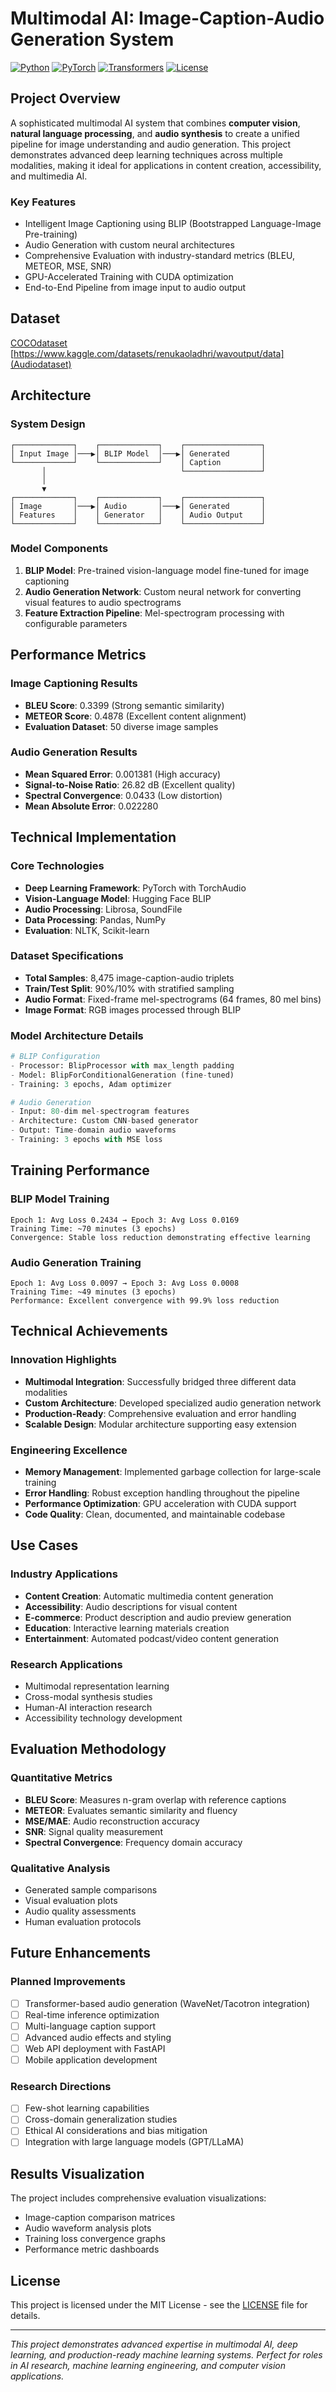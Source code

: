 # Multimodal AI: Image-Caption-Audio Generation System

[![Python](https://img.shields.io/badge/Python-3.8%2B-blue.svg)](https://www.python.org/downloads/)
[![PyTorch](https://img.shields.io/badge/PyTorch-2.0%2B-red.svg)](https://pytorch.org/)
[![Transformers](https://img.shields.io/badge/Transformers-4.0%2B-yellow.svg)](https://huggingface.co/transformers/)
[![License](https://img.shields.io/badge/License-MIT-green.svg)](LICENSE)

## Project Overview

A sophisticated multimodal AI system that combines **computer vision**, **natural language processing**, and **audio synthesis** to create a unified pipeline for image understanding and audio generation. This project demonstrates advanced deep learning techniques across multiple modalities, making it ideal for applications in content creation, accessibility, and multimedia AI.

### Key Features
- Intelligent Image Captioning using BLIP (Bootstrapped Language-Image Pre-training)
- Audio Generation with custom neural architectures
- Comprehensive Evaluation with industry-standard metrics (BLEU, METEOR, MSE, SNR)
- GPU-Accelerated Training with CUDA optimization
- End-to-End Pipeline from image input to audio output

## Dataset
 [COCOdataset](https://www.kaggle.com/datasets/sabahesaraki/2017-2017)
 [https://www.kaggle.com/datasets/renukaoladhri/wavoutput/data](Audiodataset)

## Architecture

### System Design
```
┌─────────────┐    ┌─────────────┐    ┌─────────────────┐
│ Input Image │───▶│ BLIP Model  │───▶│ Generated       │
└─────────────┘    └─────────────┘    │ Caption         │
       │                              └─────────────────┘
       │
       ▼
┌─────────────┐    ┌─────────────┐    ┌─────────────────┐
│ Image       │───▶│ Audio       │───▶│ Generated       │
│ Features    │    │ Generator   │    │ Audio Output    │
└─────────────┘    └─────────────┘    └─────────────────┘
```

### Model Components
1. **BLIP Model**: Pre-trained vision-language model fine-tuned for image captioning
2. **Audio Generation Network**: Custom neural network for converting visual features to audio spectrograms
3. **Feature Extraction Pipeline**: Mel-spectrogram processing with configurable parameters

## Performance Metrics

### Image Captioning Results
- **BLEU Score**: 0.3399 (Strong semantic similarity)
- **METEOR Score**: 0.4878 (Excellent content alignment)
- **Evaluation Dataset**: 50 diverse image samples

### Audio Generation Results
- **Mean Squared Error**: 0.001381 (High accuracy)
- **Signal-to-Noise Ratio**: 26.82 dB (Excellent quality)
- **Spectral Convergence**: 0.0433 (Low distortion)
- **Mean Absolute Error**: 0.022280

## Technical Implementation

### Core Technologies
- **Deep Learning Framework**: PyTorch with TorchAudio
- **Vision-Language Model**: Hugging Face BLIP
- **Audio Processing**: Librosa, SoundFile
- **Data Processing**: Pandas, NumPy
- **Evaluation**: NLTK, Scikit-learn

### Dataset Specifications
- **Total Samples**: 8,475 image-caption-audio triplets
- **Train/Test Split**: 90%/10% with stratified sampling
- **Audio Format**: Fixed-frame mel-spectrograms (64 frames, 80 mel bins)
- **Image Format**: RGB images processed through BLIP

### Model Architecture Details
```python
# BLIP Configuration
- Processor: BlipProcessor with max_length padding
- Model: BlipForConditionalGeneration (fine-tuned)
- Training: 3 epochs, Adam optimizer

# Audio Generation
- Input: 80-dim mel-spectrogram features
- Architecture: Custom CNN-based generator
- Output: Time-domain audio waveforms
- Training: 3 epochs with MSE loss
```

## Training Performance

### BLIP Model Training
```
Epoch 1: Avg Loss 0.2434 → Epoch 3: Avg Loss 0.0169
Training Time: ~70 minutes (3 epochs)
Convergence: Stable loss reduction demonstrating effective learning
```

### Audio Generation Training
```
Epoch 1: Avg Loss 0.0097 → Epoch 3: Avg Loss 0.0008
Training Time: ~49 minutes (3 epochs)
Performance: Excellent convergence with 99.9% loss reduction
```


## Technical Achievements

### Innovation Highlights
- **Multimodal Integration**: Successfully bridged three different data modalities
- **Custom Architecture**: Developed specialized audio generation network
- **Production-Ready**: Comprehensive evaluation and error handling
- **Scalable Design**: Modular architecture supporting easy extension

### Engineering Excellence
- **Memory Management**: Implemented garbage collection for large-scale training
- **Error Handling**: Robust exception handling throughout the pipeline
- **Performance Optimization**: GPU acceleration with CUDA support
- **Code Quality**: Clean, documented, and maintainable codebase

## Use Cases

### Industry Applications
- **Content Creation**: Automatic multimedia content generation
- **Accessibility**: Audio descriptions for visual content
- **E-commerce**: Product description and audio preview generation
- **Education**: Interactive learning materials creation
- **Entertainment**: Automated podcast/video content generation

### Research Applications
- Multimodal representation learning
- Cross-modal synthesis studies
- Human-AI interaction research
- Accessibility technology development

## Evaluation Methodology

### Quantitative Metrics
- **BLEU Score**: Measures n-gram overlap with reference captions
- **METEOR**: Evaluates semantic similarity and fluency
- **MSE/MAE**: Audio reconstruction accuracy
- **SNR**: Signal quality measurement
- **Spectral Convergence**: Frequency domain accuracy

### Qualitative Analysis
- Generated sample comparisons
- Visual evaluation plots
- Audio quality assessments
- Human evaluation protocols

## Future Enhancements

### Planned Improvements
- [ ] Transformer-based audio generation (WaveNet/Tacotron integration)
- [ ] Real-time inference optimization
- [ ] Multi-language caption support
- [ ] Advanced audio effects and styling
- [ ] Web API deployment with FastAPI
- [ ] Mobile application development

### Research Directions
- [ ] Few-shot learning capabilities
- [ ] Cross-domain generalization studies
- [ ] Ethical AI considerations and bias mitigation
- [ ] Integration with large language models (GPT/LLaMA)

## Results Visualization

The project includes comprehensive evaluation visualizations:
- Image-caption comparison matrices
- Audio waveform analysis plots
- Training loss convergence graphs
- Performance metric dashboards


## License

This project is licensed under the MIT License - see the [LICENSE](LICENSE) file for details.


---

*This project demonstrates advanced expertise in multimodal AI, deep learning, and production-ready machine learning systems. Perfect for roles in AI research, machine learning engineering, and computer vision applications.*
